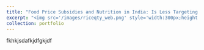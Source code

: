 ```yaml
---
title: "Food Price Subsidies and Nutrition in India: Is Less Targeting more?" 
excerpt: "<img src='/images/riceqty_web.png' style='width:300px;height:300px;border:1px solid #fff;'>"
collection: portfolio
---
```


fkhkjsdafkjdfgkjdf